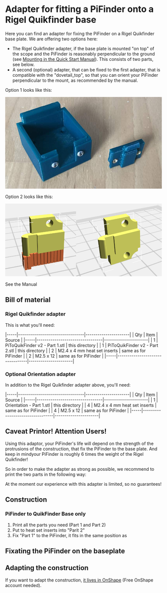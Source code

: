 # Adapter for fitting a PiFinder onto a Rigel Quikfinder base

Here you can find an adapter for fixing the PiFinder on a Rigel Quikfinder base plate. 
We are offering two options here: 

 - The Rigel Quikfinder adapter, if the base plate is mounted "on top" of the scope and the PiFinder is reasonably perpendicular 
   to the ground (see [Mounting in the Quick Start Manual](https://pifinder.readthedocs.io/en/release/quick_start.html#mounting)). 
   This consists of two parts, see below.
 - A second (optional) adapter, that can be fixed to the first adapter, that is compatible with the "dovetail_top", so that you 
   can orient your PiFinder perpendicular to the mount, as recommended by the manual.

Option 1 looks like this: 

![Picture of adapter connecting a PiFinder to a Rigel Quickfinder base, consisting of two parts](../../../docs/source/images/build_guide/quickfinder_base_1.jpeg)

Option 2 looks like this: 

![Additional adapter connected to dovetail_top, so that PiFinder can be oriented vertical](../../../docs/source/images/build_guide/quickfinder_base_4.jpeg)

See the Manual 

## Bill of material

### Rigel Quikfinder adapter
This is what you'll need: 

|-----|---------------------------------|----------------------|
| Qty | Item                            | Source               |
|-----|---------------------------------|----------------------|
| 1   | PiToQuikFinder v2 - Part 1.stl  | this directory       |
| 1   | PiToQuikFinder v2 - Part 2.stl  | this directory       |
| 2   | M2.4 x 4 mm heat set inserts    | same as for PiFinder |
| 2   | M2.5 x 12                       | same as for PiFinder |
|-----|---------------------------------|----------------------|

### Optional Orientation adapter
In addition to the Rigel Quikfinder adapter above, you'll need:

|-----|---------------------------------|----------------------|
| Qty | Item                            | Source               |
|-----|---------------------------------|----------------------|
| 1   | Orientation - Part 1.stl        | this directory       |
| 4   | M2.4 x 4 mm heat set inserts    | same as for PiFinder |
| 4   | M2.5 x 12                       | same as for PiFinder |
|-----|---------------------------------|----------------------|

## Caveat Printor! Attention Users!

Using this adaptor, your PiFinder's life will depend on the strength of the protrusions of the construction, that fix the PiFinder 
to the base plate. And keep in mindyour PiFinder is roughly 6 times the weight of the Rigel Quikfinder!

So in order to make the adapter as strong as possible, we recommend to print the two parts in the following way: 



At the moment our experience with this adapter is limited, so no guarantees!

## Construction

### PiFinder to QuikFinder Base only
1. Print all the parts you need (Part 1 and Part 2)
2. Put to heat set inserts into "Parit 2"
3. Fix "Part 1" to the PiFinder, it fits in the same position as 


## Fixating the PiFinder on the baseplate
## Adapting the construction

If you want to adapt the construction, [it lives in OnShape](https://cad.onshape.com/documents/9500cc0f203158187a96efcf/w/3012e46a66daad9d62f63084/e/da744dd9bb1d9cd0e2801bd8) (Free OnShape account needed).